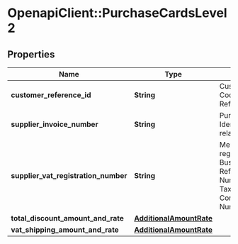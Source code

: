 # OpenapiClient::PurchaseCardsLevel2

## Properties
Name | Type | Description | Notes
------------ | ------------- | ------------- | -------------
**customer_reference_id** | **String** | Customer Code/Customer Reference ID | [optional] 
**supplier_invoice_number** | **String** | Purchase Identifier/Merchant related data | [optional] 
**supplier_vat_registration_number** | **String** | Merchant VAT registration/Single Business Reference Number/Merchant Tax ID or Corporation VAT Number | [optional] 
**total_discount_amount_and_rate** | [**AdditionalAmountRate**](AdditionalAmountRate.md) |  | [optional] 
**vat_shipping_amount_and_rate** | [**AdditionalAmountRate**](AdditionalAmountRate.md) |  | [optional] 


